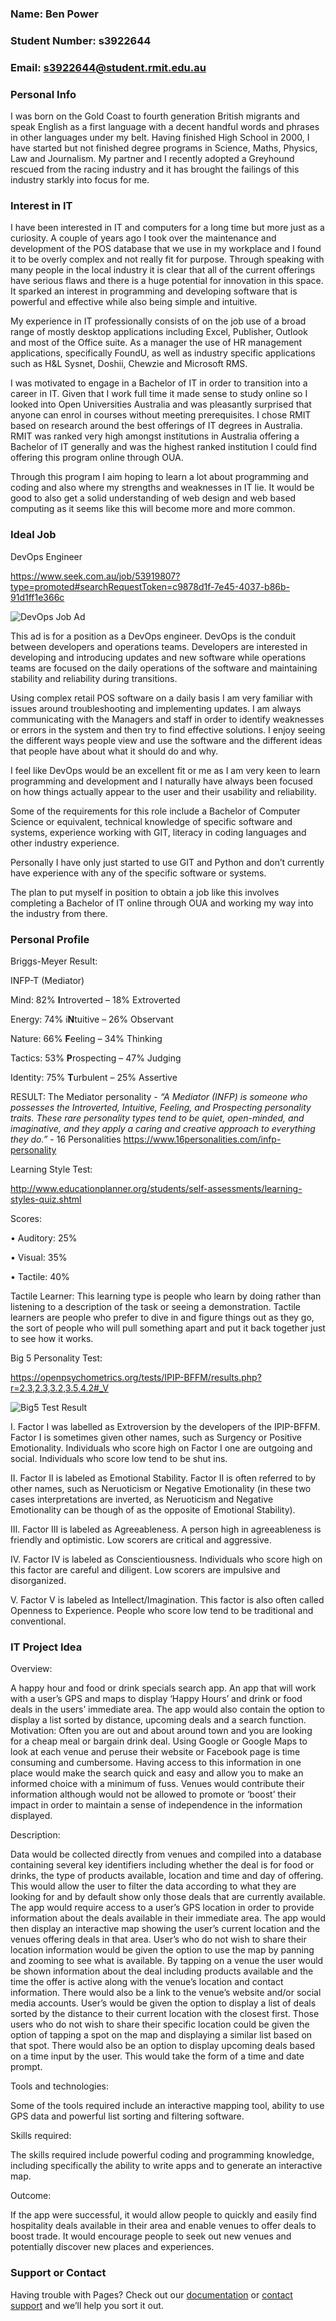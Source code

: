 ### Name: Ben Power
### Student Number: s3922644
### Email: s3922644@student.rmit.edu.au

### Personal Info
 
I was born on the Gold Coast to fourth generation British migrants and speak English as a first language with a decent handful words and phrases in other languages under my belt. Having finished High School in 2000, I have started but not finished degree programs in Science, Maths, Physics, Law and Journalism. My partner and I recently adopted a Greyhound rescued from the racing industry and it has brought the failings of this industry starkly into focus for me.

### Interest in IT

I have been interested in IT and computers for a long time but more just as a curiosity. A couple of years ago I took over the maintenance and development of the POS database that we use in my workplace and I found it to be overly complex and not really fit for purpose. Through speaking with many people in the local industry it is clear that all of the current offerings have serious flaws and there is a huge potential for innovation in this space. It sparked an interest in programming and developing software that is powerful and effective while also being simple and intuitive.

My experience in IT professionally consists of on the job use of a broad range of mostly desktop applications including Excel, Publisher, Outlook and most of the Office suite. As a manager the use of HR management applications, specifically FoundU, as well as industry specific applications such as H&L Sysnet, Doshii, Chewzie and Microsoft RMS.

I was motivated to engage in a Bachelor of IT in order to transition into a career in IT. Given that I work full time it made sense to study online so I looked into Open Universities Australia and was pleasantly surprised that anyone can enrol in courses without meeting prerequisites. I chose RMIT based on research around the best offerings of IT degrees in Australia. RMIT was ranked very high amongst institutions in Australia offering a Bachelor of IT generally and was the highest ranked institution I could find offering this program online through OUA.

Through this program I aim hoping to learn a lot about programming and coding and also where my strengths and weaknesses in IT lie. It would be good to also get a solid understanding of web design and web based computing as it seems like this will become more and more common.

### Ideal Job

DevOps Engineer

https://www.seek.com.au/job/53919807?type=promoted#searchRequestToken=c9878d1f-7e45-4037-b86b-91d1ff1e366c

![DevOps Job Ad](ideal_job.png)

This ad is for a position as a DevOps engineer. DevOps is the conduit between developers and operations teams. Developers are interested in developing and introducing updates and new software while operations teams are focused on the daily operations of the software and maintaining stability and reliability during transitions.

Using complex retail POS software on a daily basis I am very familiar with issues around troubleshooting and implementing updates. I am always communicating with the Managers and staff in order to identify weaknesses or errors in the system and then try to find effective solutions. I enjoy seeing the different ways people view and use the software and the different ideas that people have about what it should do and why.

I feel like DevOps would be an excellent fit or me as I am very keen to learn programming and development and I naturally have always been focused on how things actually appear to the user and their usability and reliability.

Some of the requirements for this role include a Bachelor of Computer Science or equivalent, technical knowledge of specific software and systems, experience working with GIT, literacy in coding languages and other industry experience. 

Personally I have only just started to use GIT and Python and don’t currently have experience with any of the specific software or systems.

The plan to put myself in position to obtain a job like this involves completing a Bachelor of IT online through OUA and working my way into the industry from there.

### Personal Profile

Briggs-Meyer Result: 

INFP-T (Mediator)

Mind: 82% **I**ntroverted – 18% Extroverted

Energy: 74% i**N**tuitive – 26% Observant

Nature: 66% **F**eeling – 34% Thinking

Tactics: 53% **P**rospecting – 47% Judging

Identity: 75% **T**urbulent – 25% Assertive

RESULT: The Mediator personality - *“A Mediator (INFP) is someone who possesses the Introverted, Intuitive, Feeling, and Prospecting personality traits. These rare personality types tend to be quiet, open-minded, and imaginative, and they apply a caring and creative approach to everything they do.”* - 16 Personalities
https://www.16personalities.com/infp-personality

Learning Style Test:

http://www.educationplanner.org/students/self-assessments/learning-styles-quiz.shtml

Scores:

• Auditory: 25%

• Visual: 35%

• Tactile: 40%

Tactile Learner: This learning type is people who learn by doing rather than listening to a description of the task or seeing a demonstration. Tactile learners are people who prefer to dive in and figure things out as they go, the sort of people who will pull something apart and put it back together just to see how it works.

Big 5 Personality Test:

https://openpsychometrics.org/tests/IPIP-BFFM/results.php?r=2.3,2.3,3.2,3.5,4.2#_V

![Big5 Test Result](https://github.com/krookedpodrig/CPT110_Assignment1/blob/main/BIG5-graphic.php.png)

I. Factor I was labelled as Extroversion by the developers of the IPIP-BFFM. Factor I is sometimes given other names, such as Surgency or Positive Emotionality.
       Individuals who score high on Factor I one are outgoing and social. Individuals who score low tend to be shut ins.

II. Factor II is labeled as Emotional Stability. Factor II is often referred to by other names, such as Neruoticism or Negative Emotionality (in these two cases interpretations are inverted, as Neruoticism and Negative Emotionality can be though of as the opposite of Emotional Stability). 

III. Factor III is labeled as Agreeableness. A person high in agreeableness is friendly and optimistic. Low scorers are critical and aggressive. 

IV. Factor IV is labeled as Conscientiousness. Individuals who score high on this factor are careful and diligent. Low scorers are impulsive and disorganized. 

V. Factor V is labeled as Intellect/Imagination. This factor is also often called Openness to Experience.
       People who score low tend to be traditional and conventional.

### IT Project Idea

Overview:

A happy hour and food or drink specials search app. An app that will work with a user’s GPS and maps to display ‘Happy Hours’ and drink or food deals in the users’ immediate area. The app would also contain the option to display a list sorted by distance, upcoming deals and a search function.
Motivation:
Often you are out and about around town and you are looking for a cheap meal or bargain drink deal. Using Google or Google Maps to look at each venue and peruse their website or Facebook page is time consuming and cumbersome. Having access to this information in one place would make the search quick and easy and allow you to make an informed choice with a minimum of fuss. Venues would contribute their information although would not be allowed to promote or ‘boost’ their impact in order to maintain a sense of independence in the information displayed.

Description:

Data would be collected directly from venues and compiled into a database containing several key identifiers including whether the deal is for food or drinks, the type of products available, location and time and day of offering. This would allow the user to filter the data according to what they are looking for and by default show only those deals that are currently available.
The app would require access to a user’s GPS location in order to provide information about the deals available in their immediate area. The app would then display an interactive map showing the user’s current location and the venues offering deals in that area. User’s who do not wish to share their location information would be given the option to use the map by panning and zooming to see what is available. 
By tapping on a venue the user would be shown information about the deal including products available and the time the offer is active along with the venue’s location and contact information. There would also be a link to the venue’s website and/or social media accounts.
User’s would be given the option to display a list of deals sorted by the distance to their current location with the closest first. Those users who do not wish to share their specific location could be given the option of tapping a spot on the map and displaying a similar list based on that spot.
There would also be an option to display upcoming deals based on a time input by the user. This would take the form of a time and date prompt.

Tools and technologies:

Some of the tools required include an interactive mapping tool, ability to use GPS data and powerful list sorting and filtering software.

Skills required:

The skills required include powerful coding and programming knowledge, including specifically the ability to write apps and to generate an interactive map.

Outcome:

If the app were successful, it would allow people to quickly and easily find hospitality deals available in their area and enable venues to offer deals to boost trade. It would encourage people to seek out new venues and potentially discover new places and experiences. 

### Support or Contact

Having trouble with Pages? Check out our [documentation](https://docs.github.com/categories/github-pages-basics/) or [contact support](https://support.github.com/contact) and we’ll help you sort it out.
